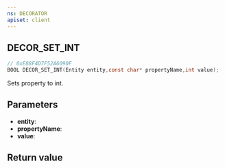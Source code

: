 ```yaml
---
ns: DECORATOR
apiset: client
---
```

## DECOR_SET_INT

```c
// 0xE88F4D7F52A6090F
BOOL DECOR_SET_INT(Entity entity,const char* propertyName,int value);
```

Sets property to int.

## Parameters
* **entity**:
* **propertyName**:
* **value**:

## Return value